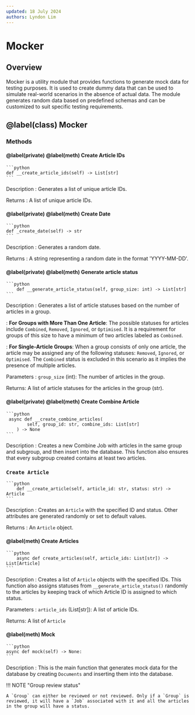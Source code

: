 ```yaml
---
updated: 18 July 2024
authors: Lyndon Lim
---
```


# Mocker

## Overview

Mocker is a utility module that provides functions to generate mock data for testing purposes. It is used to create dummy data that can be used to simulate real-world scenarios in the absence of actual data. The module generates random data based on predefined schemas and can be customized to suit specific testing requirements.

## @label(class) Mocker

### Methods

#### @label(private) @label(meth) Create Article IDs

    ```python
    def __create_article_ids(self) -> List[str]
    ```

Description
: Generates a list of unique article IDs.

Returns
: A list of unique article IDs.

#### @label(private) @label(meth) Create Date

    ```python
    def _create_date(self) -> str
    ```

Description
: Generates a random date.

Returns
: A string representing a random date in the format 'YYYY-MM-DD'.

#### @label(private) @label(meth) Generate article status

    ```python
        def __generate_article_status(self, group_size: int) -> List[str]
    ```

Description
: Generates a list of article statuses based on the number of articles in a group.

: **For Groups with More Than One Article**:
The possible statuses for articles include `Combined`, `Removed`, `Ignored`, or `Optimised`. It is a requirement for groups of this size to have a minimum of two articles labeled as `Combined`.

: **For Single-Article Groups**:
When a group consists of only one article, the article may be assigned any of the following statuses: `Removed`, `Ignored`, or `Optimised`. The `Combined` status is excluded in this scenario as it implies the presence of multiple articles.

Parameters
: `group_size` (int): The number of articles in the group.

Returns: A list of article statuses for the articles in the group (str).

#### @label(private) @label(meth) Create Combine Article

    ```python
     async def __create_combine_articles(
            self, group_id: str, combine_ids: List[str]
        ) -> None
    ```

Description
: Creates a new Combine Job with articles in the same group and subgroup, and then insert into the database. This function also ensures that every subgroup created contains at least two articles.

### `Create Article`

    ```python
        def __create_article(self, article_id: str, status: str) -> Article
    ```

Description
: Creates an `Article` with the specified ID and status. Other attributes are generated randomly or set to default values.

Returns
: An `Article` object.

#### @label(meth) Create Articles

    ```python
        async def create_articles(self, article_ids: List[str]) -> List[Article]
    ```

Description
: Creates a list of `Article` objects with the specified IDs. This function also assigns statuses from `__generate_article_status()` randomly to the articles by keeping track of which Article ID is assigned to which status.

Parameters
: `article_ids` (List[str]): A list of article IDs.

Returns: A list of `Article`

#### @label(meth) Mock

    ```python
    async def mock(self) -> None:
    ```

Description
: This is the main function that generates mock data for the database by creating `Documents` and inserting them into the database.

!!! NOTE "Group review status"

    A `Group` can either be reviewed or not reviewed. Only if a `Group` is reviewed, it will have a `Job` associated with it and all the articles in the group will have a status.
